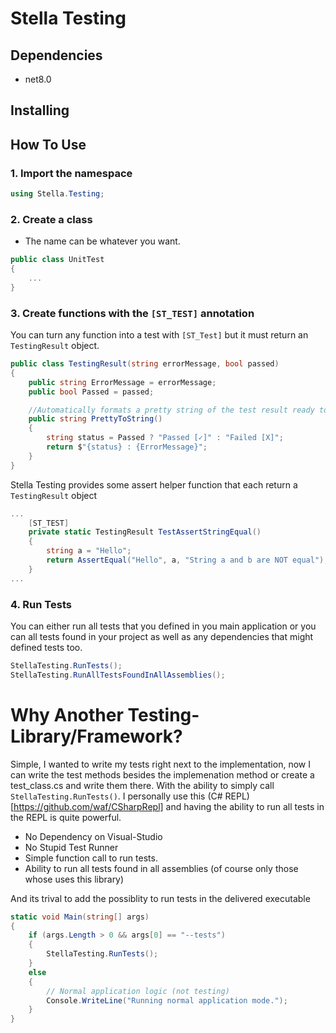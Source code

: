 # Stella Testing

## Dependencies

- net8.0

## Installing

## How To Use

### 1. Import the namespace

```csharp
using Stella.Testing;
```

### 2. Create a class

- The name can be whatever you want.

```csharp
public class UnitTest
{
    ...
}
```

### 3. Create functions with the `[ST_TEST]` annotation

You can turn any function into a test with `[ST_Test]` but it must return an `TestingResult` object.

```csharp
public class TestingResult(string errorMessage, bool passed)
{
    public string ErrorMessage = errorMessage;
    public bool Passed = passed;

    //Automatically formats a pretty string of the test result ready to be printed to the console!
    public string PrettyToString()
    {
        string status = Passed ? "Passed [✓]" : "Failed [X]";
        return $"{status} : {ErrorMessage}";
    }
}
```

Stella Testing provides some assert helper function that each return a `TestingResult` object

```csharp
...
    [ST_TEST]
    private static TestingResult TestAssertStringEqual()
    {
        string a = "Hello";
        return AssertEqual("Hello", a, "String a and b are NOT equal");
    }
...

```

### 4. Run Tests

You can either run all tests that you defined in you main application or you can all tests found in your project as well as any dependencies that might defined tests too.

```csharp
StellaTesting.RunTests();
StellaTesting.RunAllTestsFoundInAllAssemblies();
```

# Why Another Testing-Library/Framework?

Simple, I wanted to write my tests right next to the implementation, now I can write the test methods besides the implemenation method or create a test_class.cs and write them there. With the ability to simply call `StellaTesting.RunTests()`. I personally use this (C# REPL)[https://github.com/waf/CSharpRepl] and having the ability to run all tests in the REPL is quite powerful.

- No Dependency on Visual-Studio
- No Stupid Test Runner
- Simple function call to run tests.
- Ability to run all tests found in all assemblies (of course only those whose uses this library)

And its trival to add the possiblity to run tests in the delivered executable

```csharp
static void Main(string[] args)
{
    if (args.Length > 0 && args[0] == "--tests")
    {
        StellaTesting.RunTests();
    }
    else
    {
        // Normal application logic (not testing)
        Console.WriteLine("Running normal application mode.");
    }
}
```
